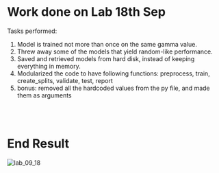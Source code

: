 # Work done on Lab 18th Sep

Tasks performed:

1. Model is trained not more than once on the same gamma value.
2. Threw away some of the models that yield random-like performance.
3. Saved and retrieved models from hard disk, instead of keeping everything in memory.
4. Modularized the code to have following functions: preprocess, train, create_splits, validate, test, report
5. bonus: removed all the hardcoded values from the py file, and made them as arguments

<br/>
<br/>


# End Result<br/>

![lab_09_18](https://user-images.githubusercontent.com/67168573/134556284-24282898-8350-40b6-b5eb-f546c31cb712.png)

